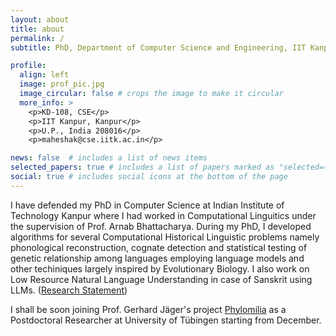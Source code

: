 ```yaml
---
layout: about
title: about
permalink: /
subtitle: PhD, Department of Computer Science and Engineering, IIT Kanpur

profile:
  align: left
  image: prof_pic.jpg
  image_circular: false # crops the image to make it circular
  more_info: >
    <p>KD-108, CSE</p>
    <p>IIT Kanpur, Kanpur</p>
    <p>U.P., India 208016</p>
    <p>maheshak@cse.iitk.ac.in</p>

news: false  # includes a list of news items
selected_papers: true # includes a list of papers marked as "selected={true}"
social: true # includes social icons at the bottom of the page
---
```


I have defended my PhD in Computer Science at Indian Institute of Technology Kanpur where I had worked in Computational Linguitics under the supervision of Prof. Arnab Bhattacharya. During my PhD, I developed algorithms for several Computational Historical Linguistic problems namely phonological reconstruction, cognate detection and statistical testing of genetic relationship among languages employing language models and other techiniques largely inspired by Evolutionary Biology. I also work on Low Resource Natural Language Understanding in case of Sanskrit using LLMs. ([<u>Research Statement</u>](/assets/pdf/Research_Statement.pdf))

I shall be soon joining Prof. Gerhard Jäger's project [Phylomilia](https://profgerhard.de/phylomilia/) as a Postdoctoral Researcher at University of Tübingen starting from December.

